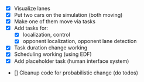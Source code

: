 - [X] Visualize lanes
- [X] Put two cars on the simulation (both moving)
- [X] Make one of them move via tasks
- [X] Add tasks for:
    - [X] localization, control
    - [X] opponent localization, opponent lane detection
- [X] Task duration change working
- [X] Scheduling working (using EDF)
- [X] Add placeholder task (human interface system)
- [] Cleanup code for probabilistic change (do todos)
